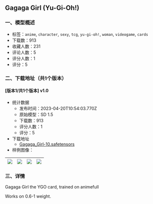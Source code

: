 ## Gagaga Girl (Yu-Gi-Oh!)
### 一、模型概述

- 标签：`anime`, `character`, `sexy`, `tcg`, `yu-gi-oh!`, `woman`, `videogame`, `cards`
- 下载数：913
- 收藏人数：231
- 评论人数：5
- 评分人数：1
- 评分：5

### 二、下载地址（共1个版本）

#### [版本1/共1个版本] v1.0

- 统计数据
  - 发布时间：2023-04-20T10:54:03.770Z
  - 原始模型：SD 1.5
  - 下载数：913
  - 评分人数：1
  - 评分：5
- 下载地址
  - [Gagaga_Girl-10.safetensors](https://civitai.com/api/download/models/50658)
- 样例图像：

| <img src="https://image.civitai.com/xG1nkqKTMzGDvpLrqFT7WA/44feb94a-825c-4405-3127-c54383898d00/width=450/544630.jpeg" /> | <img src="https://image.civitai.com/xG1nkqKTMzGDvpLrqFT7WA/4ee6f1e9-f7cb-4945-b1e4-fcf061e46a00/width=450/544640.jpeg" /> | <img src="https://image.civitai.com/xG1nkqKTMzGDvpLrqFT7WA/4142367b-56da-461e-ff16-83c2e7688500/width=450/544634.jpeg" /> | <img src="https://image.civitai.com/xG1nkqKTMzGDvpLrqFT7WA/7028472b-f254-4e90-c094-28614fa7c500/width=450/544628.jpeg" /> |
| ---- | ---- | ---- | ---- |


### 三、详情
<p>Gagaga Girl the YGO card, trained on animefull</p><p></p><p>Works on 0.6-1 weight.</p>